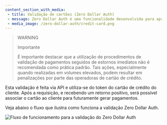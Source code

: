 ```yaml
---
content_section_with_media: 
 - title: Validação de cartões (Zero Dollar Auth)
 - message: Zero Dollar Auth é uma funcionalidade desenvolvida para aprimorar a validação de cartões de crédito ou débito, visando otimizar a experiência do cliente. Com ela, é possível assegurar que não haja cobranças efetivas no cartão do cliente, eliminando a necessidade de cancelamentos ou estornos após a autorização da transação.
 - media_image: /zero-dollar-auth/credit-card.png
---
```


> WARNING
> 
> Importante
>
> É importante destacar que a utilização de procedimentos de validação de pagamentos seguidos de estornos imediatos não é recomendada como prática padrão. Tais ações, especialmente quando realizadas em volumes elevados, podem resultar em penalizações por parte das operadoras de cartão de crédito.

Esta validação é feita via API e utiliza-se do token do cartão de crédito do cliente. Após a requisição, e recebendo um retorno positivo, será possível associar o cartão ao cliente para futuramente gerar pagamentos.

Veja abaixo o fluxo que ilustra como funciona a validação Zero Dollar Auth.

![Fluxo de funcionamento para a validação do Zero Dollar Auth](/zero-dollar-auth/Fluxo_ZDA_PT_Final.png)

